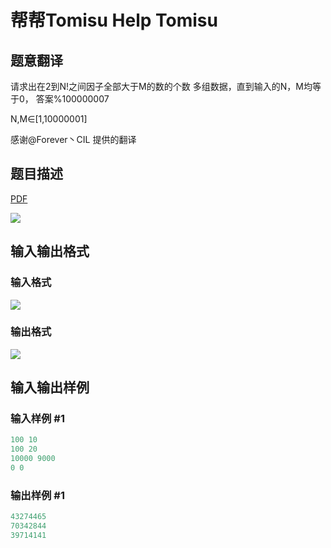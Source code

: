# 帮帮Tomisu Help Tomisu

## 题意翻译

请求出在2到N!之间因子全部大于M的数的个数 多组数据，直到输入的N，M均等于0， 答案%100000007

N,M∈[1,10000001]

感谢@Forever丶CIL 提供的翻译

## 题目描述

[problemUrl]: https://uva.onlinejudge.org/index.php?option=com_onlinejudge&Itemid=8&category=26&page=show_problem&problem=2435

[PDF](https://uva.onlinejudge.org/external/114/p11440.pdf)

![](https://cdn.luogu.com.cn/upload/vjudge_pic/UVA11440/209b5efc08fe3e2361023540c49a222cb0af23d3.png)

## 输入输出格式

### 输入格式

![](https://cdn.luogu.com.cn/upload/vjudge_pic/UVA11440/c24fd382a0cec9ff4ec60b0e173210738e7bcd3d.png)

### 输出格式

![](https://cdn.luogu.com.cn/upload/vjudge_pic/UVA11440/db84ad75d058c518d3e03fbe16d6fab86538a690.png)

## 输入输出样例

### 输入样例 #1

```cpp
100 10
100 20
10000 9000
0 0
```


### 输出样例 #1

```cpp
43274465
70342844
39714141
```


